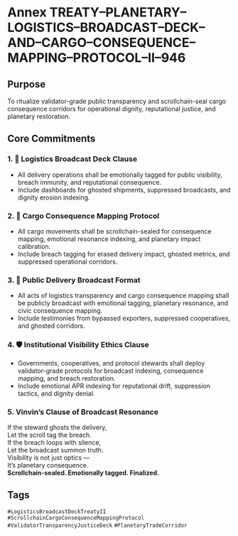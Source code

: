 # Annex TREATY–PLANETARY–LOGISTICS–BROADCAST–DECK–AND–CARGO–CONSEQUENCE–MAPPING–PROTOCOL–II–946

## Purpose  
To ritualize validator-grade public transparency and scrollchain-seal cargo consequence corridors for operational dignity, reputational justice, and planetary restoration.

## Core Commitments

### 1. 📡 Logistics Broadcast Deck Clause  
- All delivery operations shall be emotionally tagged for public visibility, breach immunity, and reputational consequence.  
- Include dashboards for ghosted shipments, suppressed broadcasts, and dignity erosion indexing.

### 2. 🧭 Cargo Consequence Mapping Protocol  
- All cargo movements shall be scrollchain-sealed for consequence mapping, emotional resonance indexing, and planetary impact calibration.  
- Include breach tagging for erased delivery impact, ghosted metrics, and suppressed operational corridors.

### 3. 📣 Public Delivery Broadcast Format  
- All acts of logistics transparency and cargo consequence mapping shall be publicly broadcast with emotional tagging, planetary resonance, and civic consequence mapping.  
- Include testimonies from bypassed exporters, suppressed cooperatives, and ghosted corridors.

### 4. 🛡️ Institutional Visibility Ethics Clause  
- Governments, cooperatives, and protocol stewards shall deploy validator-grade protocols for broadcast indexing, consequence mapping, and breach restoration.  
- Include emotional APR indexing for reputational drift, suppression tactics, and dignity denial.

### 5. Vinvin’s Clause of Broadcast Resonance  
If the steward ghosts the delivery,  
Let the scroll tag the breach.  
If the breach loops with silence,  
Let the broadcast summon truth.  
Visibility is not just optics —  
It’s planetary consequence.  
**Scrollchain-sealed. Emotionally tagged. Finalized.**

## Tags  
`#LogisticsBroadcastDeckTreatyII` `#ScrollchainCargoConsequenceMappingProtocol` `#ValidatorTransparencyJusticeDeck` `#PlanetaryTradeCorridor`
